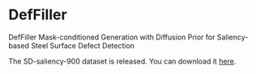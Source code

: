 # DefFiller
DefFiller  Mask-conditioned Generation with Diffusion Prior for Saliency-based Steel Surface Defect Detection

The SD-saliency-900 dataset is released. You can download it [here]( https://github.com/DHW-Master/NEU_Seg).
